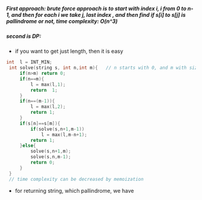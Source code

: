 ##### First approach:  brute force approach is to start with index i, i from 0 to n-1, and then for each i we take j, last index , and then find if s[i] to s[j]  is pallindrome or not, time complexity: O(n^3)

##### second is DP:
- if you want to get just length, then it is easy
 ```cpp
 int  l = INT_MIN;
  int solve(string s, int n,int m){   // n starts with 0, and m with size - 1
      if(n>m) return 0;
      if(n==m){
          l = max(l,1);
          return  1;
      }
      if(n==(m-1)){
          l = max(l,2);
          return 1;
      }
      if(s[n]==s[m]){
          if(solve(s,n+1,m-1))
              l = max(l,m-n+1);
          return 1;
      }else{
          solve(s,n+1,m);
          solve(s,n,m-1);
          return 0;
      }
  }
  // time complexity can be decreased by memoization
 ```
 
 - for returning string, which pallindrome, we have
 ```cpp
 
 ```
